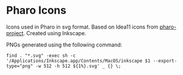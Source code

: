 # Pharo Icons
Icons used in Pharo in svg format. 
Based on Idea11 icons from [pharo-project](https://github.com/pharo-project/pharo-icon-packs/tree/idea11/icons).
Created using Inkscape.


PNGs generated using the following command:

```find . "*.svg" -exec sh -c '/Applications/Inkscape.app/Contents/MacOS/inkscape $1 --export-type="png" -w 512 -h 512 ${1%}.svg' _ {} \;```